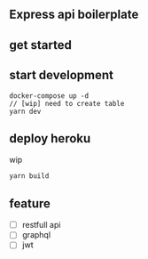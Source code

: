 ## Express api boilerplate

## get started

## start development 

```
docker-compose up -d
// [wip] need to create table 
yarn dev
```

## deploy heroku
wip 

```
yarn build
```

## feature
- [ ] restfull api
- [ ] graphql
- [ ] jwt
